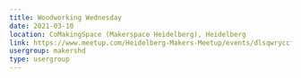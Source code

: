 ```yaml
---
title: Woodworking Wednesday
date: 2021-03-10
location: CoMakingSpace (Makerspace Heidelberg), Heidelberg
link: https://www.meetup.com/Heidelberg-Makers-Meetup/events/dlsqwryccfbnb/
usergroup: makershd
type: usergroup
---
```

